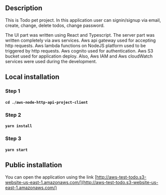 ## Description

This is Todo pet project. In this application user can signin/signup via email, create, change, delete todos, change password.

The UI part was written using React and Typescript. 
The server part was written completely via aws services. Aws api gateway used for accepting http requests. Aws lambda functions on NodeJS platform used to be triggered by http requests. Aws cognito used for authentication. Aws S3 bucket used for application deploy. Also, Aws IAM and Aws cloudWatch services were used during the development.

## Local installation

### Step 1

#### `cd ./aws-node-http-api-project-client`

### Step 2

#### `yarn install`

### Step 3

#### `yarn start`

## Public installation

You can open the application using the link [http://aws-test-todo.s3-website-us-east-1.amazonaws.com/](http://aws-test-todo.s3-website-us-east-1.amazonaws.com/)
